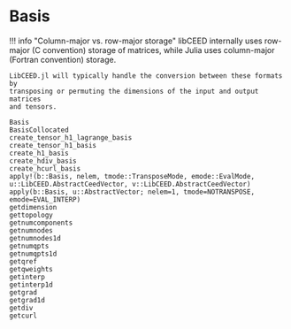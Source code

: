# Basis

!!! info "Column-major vs. row-major storage"
    libCEED internally uses row-major (C convention) storage of matrices,
    while Julia uses column-major (Fortran convention) storage.

    LibCEED.jl will typically handle the conversion between these formats by
    transposing or permuting the dimensions of the input and output matrices
    and tensors.

```@docs
Basis
BasisCollocated
create_tensor_h1_lagrange_basis
create_tensor_h1_basis
create_h1_basis
create_hdiv_basis
create_hcurl_basis
apply!(b::Basis, nelem, tmode::TransposeMode, emode::EvalMode, u::LibCEED.AbstractCeedVector, v::LibCEED.AbstractCeedVector)
apply(b::Basis, u::AbstractVector; nelem=1, tmode=NOTRANSPOSE, emode=EVAL_INTERP)
getdimension
gettopology
getnumcomponents
getnumnodes
getnumnodes1d
getnumqpts
getnumqpts1d
getqref
getqweights
getinterp
getinterp1d
getgrad
getgrad1d
getdiv
getcurl
```
